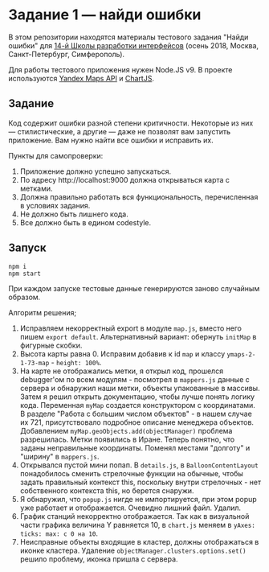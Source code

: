 # Задание 1 — найди ошибки

В этом репозитории находятся материалы тестового задания "Найди ошибки" для [14-й Школы разработки интерфейсов](https://academy.yandex.ru/events/frontend/shri_msk-2018-2) (осень 2018, Москва, Санкт-Петербург, Симферополь).

Для работы тестового приложения нужен Node.JS v9. В проекте используются [Yandex Maps API](https://tech.yandex.ru/maps/doc/jsapi/2.1/quick-start/index-docpage/) и [ChartJS](http://www.chartjs.org).

## Задание

Код содержит ошибки разной степени критичности. Некоторые из них — стилистические, а другие — даже не позволят вам запустить приложение. Вам нужно найти все ошибки и исправить их.

Пункты для самопроверки:

1. Приложение должно успешно запускаться.
1. По адресу http://localhost:9000 должна открываться карта с метками.
1. Должна правильно работать вся функциональность, перечисленная в условиях задания.
1. Не должно быть лишнего кода.
1. Все должно быть в едином codestyle.

## Запуск

```
npm i
npm start
```

При каждом запуске тестовые данные генерируются заново случайным образом.

Алгоритм решения;

1) Исправляем некорректный export в модуле `map.js`, вместо него пишем `export default`. Альтернативный вариант: обернуть `initMap` в фигурные скобки.
2) Высота карты равна 0. Исправим добавив к id `map` и классу `ymaps-2-1-73-map` - `height: 100%`.
3) На карте не отображались метки, я открыл код, прошелся debugger'ом по всем модулям - посмотрел в `mappers.js` данные с сервера и обнаружил наши метки, объекты упакованные в массивы. 
Затем я решил открыть документацию, чтобы лучше понять логику кода. Переменная `myMap` создается конструктором с координатами. 
В разделе "Работа с большим числом объектов" - в нашем случае их 721, присутствовало подробное описание менеджера объектов. Добавлением `myMap.geoObjects.add(objectManager)` проблема разрешилась. Метки появились в Иране. Теперь понятно, что заданы неправильные координаты. Поменял местами "долготу" и "ширину" в `mappers.js`.
4) Открывался пустой мини попап. В `details.js`, в `BalloonContentLayout` понадобилось сменить стрелочные функции на обычные, чтобы задать правильный контекст this, поскольку внутри стрелочных - нет собственного контекста this, но берется снаружи.
5) Я обнаружил, что `popup.js` нигде не импортируется, при этом popup уже работает и отображается. Очевидно лишний файл. Удалил.
5) График станций некорректно отображается. Так как в визуальной части графика величина Y равняется 10, в `chart.js` меняем в `yAxes: ticks: max: с 0 на 10`.
6) Неисправные объекты входящие в кластер, должны отображаться в иконке кластера. Удаление `objectManager.clusters.options.set()` решило проблему, иконка пришла с сервера.
